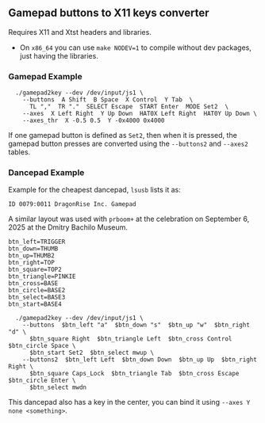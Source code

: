 ## Gamepad buttons to X11 keys converter

Requires X11 and Xtst headers and libraries.

* On `x86_64` you can use `make NODEV=1` to compile without dev packages, just having the libraries.

### Gamepad Example

```
  ./gamepad2key --dev /dev/input/js1 \
    --buttons  A Shift  B Space  X Control  Y Tab  \
      TL ","  TR "."  SELECT Escape  START Enter  MODE Set2  \
    --axes  X Left Right  Y Up Down  HAT0X Left Right  HAT0Y Up Down \
    --axes_thr  X -0.5 0.5  Y -0x4000 0x4000
```

If one gamepad button is defined as `Set2`, then when it is pressed, the gamepad button presses are converted using the `--buttons2` and `--axes2` tables.

### Dancepad Example

Example for the cheapest dancepad, `lsusb` lists it as:

`ID 0079:0011 DragonRise Inc. Gamepad`

A similar layout was used with `prboom+` at the celebration on September 6, 2025 at the Dmitry Bachilo Museum.

```
btn_left=TRIGGER
btn_down=THUMB
btn_up=THUMB2
btn_right=TOP
btn_square=TOP2
btn_triangle=PINKIE
btn_cross=BASE
btn_circle=BASE2
btn_select=BASE3
btn_start=BASE4

  ./gamepad2key --dev /dev/input/js1 \
    --buttons  $btn_left "a"  $btn_down "s"  $btn_up "w"  $btn_right "d" \
      $btn_square Right  $btn_triangle Left  $btn_cross Control  $btn_circle Space \
      $btn_start Set2  $btn_select mwup \
    --buttons2  $btn_left Left  $btn_down Down  $btn_up Up  $btn_right Right \
      $btn_square Caps_Lock  $btn_triangle Tab  $btn_cross Escape  $btn_circle Enter \
      $btn_select mwdn
```

This dancepad also has a key in the center, you can bind it using `--axes Y none <something>`.


